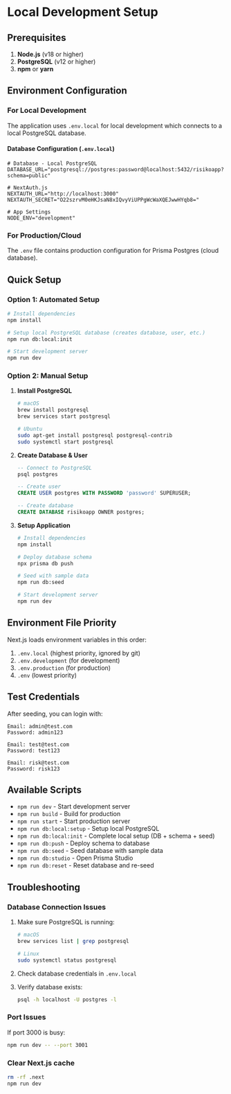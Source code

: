 # Local Development Setup

## Prerequisites

1. **Node.js** (v18 or higher)
2. **PostgreSQL** (v12 or higher)
3. **npm** or **yarn**

## Environment Configuration

### For Local Development

The application uses `.env.local` for local development which connects to a local PostgreSQL database.

#### Database Configuration (`.env.local`)
```env
# Database - Local PostgreSQL
DATABASE_URL="postgresql://postgres:password@localhost:5432/risikoapp?schema=public"

# NextAuth.js
NEXTAUTH_URL="http://localhost:3000"
NEXTAUTH_SECRET="O22szrvM0eHKJsaN8xIQvyViUPPgWcWaXQEJwwHYqb8="

# App Settings
NODE_ENV="development"
```

### For Production/Cloud

The `.env` file contains production configuration for Prisma Postgres (cloud database).

## Quick Setup

### Option 1: Automated Setup

```bash
# Install dependencies
npm install

# Setup local PostgreSQL database (creates database, user, etc.)
npm run db:local:init

# Start development server
npm run dev
```

### Option 2: Manual Setup

1. **Install PostgreSQL**
   ```bash
   # macOS
   brew install postgresql
   brew services start postgresql
   
   # Ubuntu
   sudo apt-get install postgresql postgresql-contrib
   sudo systemctl start postgresql
   ```

2. **Create Database & User**
   ```sql
   -- Connect to PostgreSQL
   psql postgres
   
   -- Create user
   CREATE USER postgres WITH PASSWORD 'password' SUPERUSER;
   
   -- Create database
   CREATE DATABASE risikoapp OWNER postgres;
   ```

3. **Setup Application**
   ```bash
   # Install dependencies
   npm install
   
   # Deploy database schema
   npx prisma db push
   
   # Seed with sample data
   npm run db:seed
   
   # Start development server
   npm run dev
   ```

## Environment File Priority

Next.js loads environment variables in this order:
1. `.env.local` (highest priority, ignored by git)
2. `.env.development` (for development)
3. `.env.production` (for production)
4. `.env` (lowest priority)

## Test Credentials

After seeding, you can login with:

```
Email: admin@test.com
Password: admin123

Email: test@test.com
Password: test123

Email: risk@test.com
Password: risk123
```

## Available Scripts

- `npm run dev` - Start development server
- `npm run build` - Build for production
- `npm run start` - Start production server
- `npm run db:local:setup` - Setup local PostgreSQL
- `npm run db:local:init` - Complete local setup (DB + schema + seed)
- `npm run db:push` - Deploy schema to database
- `npm run db:seed` - Seed database with sample data
- `npm run db:studio` - Open Prisma Studio
- `npm run db:reset` - Reset database and re-seed

## Troubleshooting

### Database Connection Issues

1. Make sure PostgreSQL is running:
   ```bash
   # macOS
   brew services list | grep postgresql
   
   # Linux
   sudo systemctl status postgresql
   ```

2. Check database credentials in `.env.local`

3. Verify database exists:
   ```bash
   psql -h localhost -U postgres -l
   ```

### Port Issues

If port 3000 is busy:
```bash
npm run dev -- --port 3001
```

### Clear Next.js cache

```bash
rm -rf .next
npm run dev
```